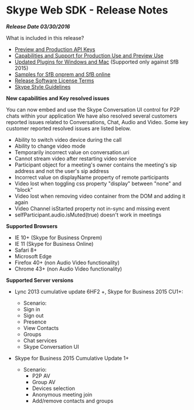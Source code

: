 # Skype Web SDK - Release Notes 

_**Release Date 03/30/2016**_

What is included in this release?

- [Preview and Production API Keys]( /APIProductKeys.md)
- [Capabilities and Support for Production Use and Preview Use]( /APIProductKeys.md)
- [Updated Plugins for Windows and Mac](_/GettingStarted.md)  (Supported only against SfB 2015)
- [Samples for SfB onprem and SfB online](https://github.com/OfficeDev/skype-web-sdk-samples)
- [Release Software License Terms](_/TermsOfService.md)
- [Skype Style Guidelines](https://github.com/OfficeDev/skype-web-sdk-samples/blob/master/SkypeWebSDK-StyleGuidelines.pdf)

**New capabilities and Key resolved issues**

You can now embed and use the Skype Conversation UI control for P2P chats within your application
We have also resolved several customers reported issues related to Conversations, Chat, Audio and Video. Some key customer reported resolved issues are listed below.

- Ability to switch video device during the call
- Ability to change video mode 
- Temporarily incorrect value on conversation.uri
- Cannot stream video after restarting video service
- Participant object for a meeting's owner contains the meeting's sip address and not the user's sip address
- Incorrect value on displayName property of remote participants
- Video lost when toggling css property "display" between "none" and "block"
- Video lost when removing video container from the DOM and adding it again
- Video Channel isStarted property not in-sync and missing event
- selfParticipant.audio.isMuted(true) doesn't work in meetings

**Supported Browsers**

- IE 10+ (Skype for Business Onprem)
- IE 11 (Skype for Business Online)
- Safari 8+
- Microsoft Edge
- Firefox 40+ (non Audio Video functionality)
- Chrome 43+ (non Audio Video functionality)

**Supported Server versions**

- Lync 2013 cumulative update 6HF2 +, Skype for Business 2015 CU1+:
 
   - Scenario:
    - Sign in
    - Sign out
    - Presence
    - View Contacts
    - Groups
    - Chat services
    - Skype Conversation UI
    

- Skype for Business 2015 Cumulative Update 1+

    - Scenario: 
      - P2P AV
      - Group AV
      - Devices selection
      - Anonymous meeting join
      - Add/remove contacts and groups

